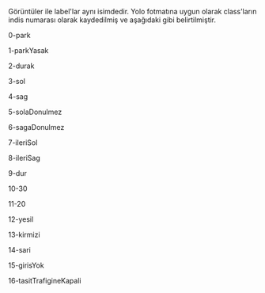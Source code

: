 Görüntüler ile label'lar aynı isimdedir.
Yolo fotmatına uygun olarak class'ların indis numarası olarak kaydedilmiş ve aşağıdaki gibi belirtilmiştir.

0-park

1-parkYasak

2-durak

3-sol

4-sag

5-solaDonulmez

6-sagaDonulmez

7-ileriSol

8-ileriSag

9-dur

10-30

11-20

12-yesil

13-kirmizi

14-sari

15-girisYok

16-tasitTrafigineKapali
